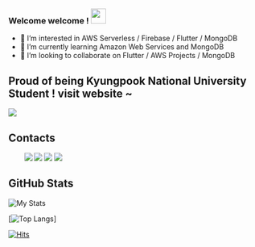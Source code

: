 
### Welcome welcome ! <img src="https://raw.githubusercontent.com/MartinHeinz/MartinHeinz/master/wave.gif" width="30px">

- 👀 I’m interested in AWS Serverless / Firebase / Flutter / MongoDB 
- 🌱 I’m currently learning Amazon Web Services and MongoDB
- 💞️ I’m looking to collaborate on Flutter / AWS Projects / MongoDB

 ## Proud of being Kyungpook National University Student ! visit website ~
<p>
  
   <a href="knu.ac.kr"><img src="https://knu.ac.kr/wbbs/assets/images/common/header_logo_off.png"></a>
</p>

## Contacts

<p>
   &nbsp; &nbsp; &nbsp; &nbsp;
   <a href="mailto:mqhamdam@gmail.com?"><img src="https://img.shields.io/badge/Gmail-EA4335?style=flat-square&logo=Gmail&logoColor=white&link=(mailto:mq.hamdam@gmail.com?subject=From%GitHub!)"></a>
   <a href="https://www.linkedin.com/in/mqhamdam/"><img src="https://img.shields.io/badge/LinkedIn-0A66C2?style=flat-square&logo=LinkedIn&logoColor=white&link=https://www.linkedin.com/in/mqhamdam/"></a>
   <a href="https://www.instagram.com/hamdammq/"><img src="https://img.shields.io/badge/Instagram-E4405F?style=flat-square&logo=Instagram&logoColor=white&link=https://www.instagram.com/hamdammq/"></a>
   <a href="https://telegram.me/mqhamdam" target="_blank"><img src="https://img.shields.io/badge/Telegram-0A66C2?style=flat-square&logo=Telegram&logoColor=&link=https://www.telegram.me/hamdammq/"></a>
</p>

## GitHub Stats

![My Stats](https://github-readme-stats.vercel.app/api?username=mqhamdam&show_icons=true&theme=dark)

[![Top Langs](https://github-readme-stats.vercel.app/api/top-langs/?username=mqhamdam&layout=compact)]

[![Hits](https://hits.seeyoufarm.com/api/count/incr/badge.svg?url=https%3A%2F%2Fgithub.com%2Fmqhamdam%2F&count_bg=%23124409&title_bg=%23000000&icon=aiqfome.svg&icon_color=%23FFFFFF&title=Guests&edge_flat=false)](https://hits.seeyoufarm.com)
